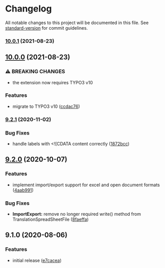 # Changelog

All notable changes to this project will be documented in this file. See [standard-version](https://github.com/conventional-changelog/standard-version) for commit guidelines.

### [10.0.1](https://github.com/labor-digital/typo3-translation-utils/compare/v10.0.0...v10.0.1) (2021-08-23)

## [10.0.0](https://github.com/labor-digital/typo3-translation-utils/compare/v9.2.1...v10.0.0) (2021-08-23)

### ⚠ BREAKING CHANGES

* the extension now requires TYPO3 v10

### Features

* migrate to TYPO3 v10 ([ccdac76](https://github.com/labor-digital/typo3-translation-utils/commit/ccdac7625cc7b32b030ba856fca8e516cb2fdc7b))

### [9.2.1](https://github.com/labor-digital/typo3-translation-utils/compare/v9.2.0...v9.2.1) (2020-11-02)

### Bug Fixes

* handle labels with <![CDATA content
  correctly ([1872bcc](https://github.com/labor-digital/typo3-translation-utils/commit/1872bcc8d2d782215e04b7055a530a763fa8ad6e))

## [9.2.0](https://github.com/labor-digital/typo3-translation-utils/compare/v9.1.0...v9.2.0) (2020-10-07)

### Features

* implement import/export support for excel and open document
  formats ([4aab991](https://github.com/labor-digital/typo3-translation-utils/commit/4aab99180908cc23d5abdf6bf78b2876de39a922))

### Bug Fixes

* **ImportExport:** remove no longer required write() method from
  TranslationSpreadSheetFile ([8faeffa](https://github.com/labor-digital/typo3-translation-utils/commit/8faeffaa069beba0bbb23cb11625c434d4956e13))

## 9.1.0 (2020-08-06)

### Features

* initial release ([e7cacea](https://github.com/labor-digital/typo3-translation-utils/commit/e7cacea5e58355964efdaa7840fe4b76b38b72cf))
